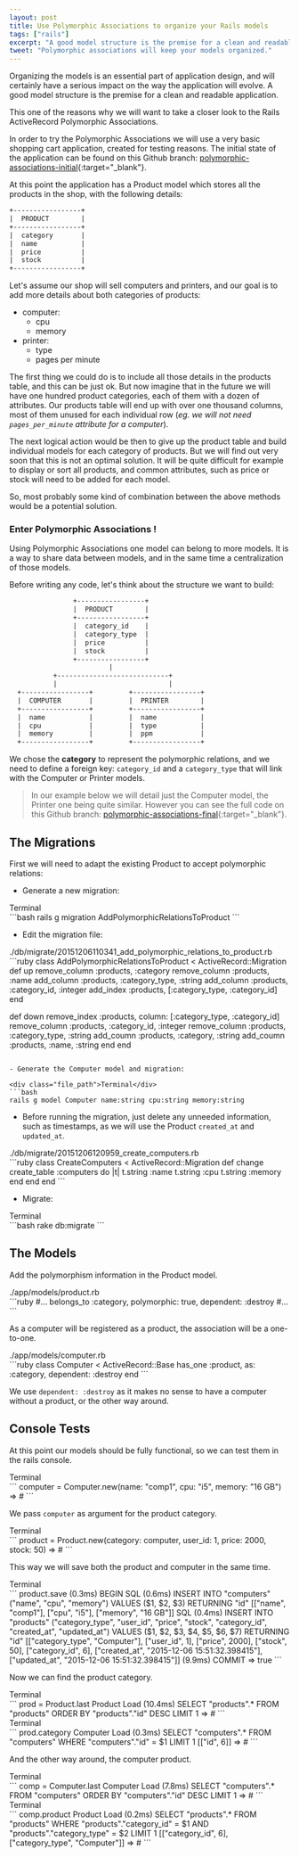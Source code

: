 ```yaml
---
layout: post
title: Use Polymorphic Associations to organize your Rails models
tags: ["rails"]
excerpt: "A good model structure is the premise for a clean and readable application, and polymorphic associations can be a great help."
tweet: "Polymorphic associations will keep your models organized."
---
```


Organizing the models is an essential part of application design, and will certainly have a serious impact on the way the application will evolve. A good model structure is the premise for a clean and readable application.

This one of the reasons why we will want to take a closer look to the Rails ActiveRecord Polymorphic Associations.

In order to try the Polymorphic Associations we will use a very basic shopping cart application, created for testing reasons. The initial state of the application can be found on this Github branch: [polymorphic-associations-initial](https://github.com/iacobson/test-shop/tree/polymorphic-associations-initial){:target="_blank"}.

At this point the application has a Product model which stores all the products in the shop, with the following details:

```html
+-----------------+
|  PRODUCT        |
+-----------------+
|  category       |
|  name           |
|  price          |
|  stock          |
+-----------------+
```
Let's assume our shop will sell computers and printers, and our goal is to add more details about both categories of products:

- computer:
  - cpu
  - memory
- printer:
  - type
  - pages per minute

The first thing we could do is to include all those details in the products table, and this can be just ok. But now imagine that in the future we will have one hundred product categories, each of them with a dozen of attributes. Our products table will end up with over one thousand columns, most of them unused for each individual row (*eg. we will not need `pages_per_minute` attribute for a computer*).

The next logical action would be then to give up the product table and build individual models for each category of products. But we will find out very soon that this is not an optimal solution. It will be quite difficult for example to display or sort all products, and common attributes, such as price or stock will need to be added for each model.

So, most probably some kind of combination between the above methods would be a potential solution.

### Enter Polymorphic Associations !
Using Polymorphic Associations one model can belong to more models. It is a way to share data between models, and in the same time a centralization of those models.

Before writing any code, let's think about the structure we want to build:

```html
                +-----------------+
                |  PRODUCT        |
                +-----------------+
                |  category_id    |
                |  category_type  |
                |  price          |
                |  stock          |
                +-----------------+
                         |
           +----------------------------+
           |                            |
  +-----------------+         +-----------------+
  |  COMPUTER       |         |  PRINTER        |
  +-----------------+         +-----------------+
  |  name           |         |  name           |
  |  cpu            |         |  type           |
  |  memory         |         |  ppm            |
  +-----------------+         +-----------------+
```

We chose the **category** to represent the polymorphic relations, and we need to define a foreign key: `category_id` and a `category_type` that will link with the Computer or Printer models.

> In our example below we will detail just the Computer model, the Printer one being quite similar. However you can see the full code on this Github branch: [polymorphic-associations-final](https://github.com/iacobson/test-shop/tree/polymorphic-associations-final){:target="_blank"}.

## The Migrations
First we will need to adapt the existing Product to accept polymorphic relations:

- Generate a new migration:

<div class="file_path">Terminal</div>
```bash
rails g migration AddPolymorphicRelationsToProduct
```

- Edit the migration file:

<div class="file_path">./db/migrate/20151206110341_add_polymorphic_relations_to_product.rb</div>
```ruby
class AddPolymorphicRelationsToProduct < ActiveRecord::Migration
  def up
    remove_column :products, :category
    remove_column :products, :name
    add_column :products, :category_type, :string
    add_column :products, :category_id, :integer
    add_index :products, [:category_type, :category_id]
  end

  def down
    remove_index :products, column: [:category_type, :category_id]
    remove_column :products, :category_id, :integer
    remove_column :products, :category_type, :string
    add_coumn :products, :category, :string
    add_coumn :products, :name, :string
  end
end
```

- Generate the Computer model and migration:

<div class="file_path">Terminal</div>
```bash
rails g model Computer name:string cpu:string memory:string
```

- Before running the migration, just delete any unneeded information, such as timestamps, as we will use the Product `created_at` and `updated_at`.

<div class="file_path">./db/migrate/20151206120959_create_computers.rb</div>
```ruby
class CreateComputers < ActiveRecord::Migration
  def change
    create_table :computers do |t|
      t.string :name
      t.string :cpu
      t.string :memory
    end
  end
end
```

- Migrate:

<div class="file_path">Terminal</div>
```bash
rake db:migrate
```

## The Models
Add the polymorphism information in the Product model.

<div class="file_path">./app/models/product.rb</div>
```ruby
#...
belongs_to :category, polymorphic: true, dependent: :destroy
#...
```

As a computer will be registered as a product, the association will be a one-to-one.

<div class="file_path">./app/models/computer.rb</div>
```ruby
class Computer < ActiveRecord::Base
  has_one :product, as: :category, dependent: :destroy
end
```

We use `dependent: :destroy` as it makes no sense to have a computer without a product, or the other way around.

## Console Tests
At this point our models should be fully functional, so we can test them in the rails console.

<div class="file_path">Terminal</div>
```
computer = Computer.new(name: "comp1", cpu: "i5", memory: "16 GB")
=> #<Computer id: nil, name: "comp1", cpu: "i5", memory: "16 GB">
```

We pass `computer` as argument for the product category.

<div class="file_path">Terminal</div>
```
product = Product.new(category: computer, user_id: 1,
        price: 2000, stock: 50)
=> #<Product id: nil, user_id: 1, price: 2000, stock: 50,
    created_at: nil, updated_at: nil,
    category_type: "Computer", category_id: nil>
```

This way we will save both the product and computer in the same time.

<div class="file_path">Terminal</div>
```
product.save
   (0.3ms)  BEGIN
  SQL (0.6ms)  INSERT INTO "computers" ("name", "cpu", "memory") VALUES ($1, $2, $3) RETURNING "id"  [["name", "comp1"], ["cpu", "i5"], ["memory", "16 GB"]]
  SQL (0.4ms)  INSERT INTO "products" ("category_type", "user_id", "price", "stock", "category_id", "created_at", "updated_at") VALUES ($1, $2, $3, $4, $5, $6, $7) RETURNING "id"  [["category_type", "Computer"], ["user_id", 1], ["price", 2000], ["stock", 50], ["category_id", 6], ["created_at", "2015-12-06 15:51:32.398415"], ["updated_at", "2015-12-06 15:51:32.398415"]]
   (9.9ms)  COMMIT
=> true
```

Now we can find the product category.

<div class="file_path">Terminal</div>
```
prod = Product.last
  Product Load (10.4ms)  SELECT  "products".* FROM "products"  ORDER BY "products"."id" DESC LIMIT 1
=> #<Product id: 8, user_id: 1, price: 2000, stock: 50, created_at: "2015-12-06 15:51:32", updated_at: "2015-12-06 15:51:32", category_type: "Computer", category_id: 6>
```

<div class="file_path">Terminal</div>
```
prod.category
  Computer Load (0.3ms)  SELECT  "computers".* FROM "computers" WHERE "computers"."id" = $1 LIMIT 1  [["id", 6]]
=> #<Computer id: 6, name: "comp1", cpu: "i5", memory: "16 GB">
```

And the other way around, the computer product.

<div class="file_path">Terminal</div>
```
comp = Computer.last
  Computer Load (7.8ms)  SELECT  "computers".* FROM "computers"  ORDER BY "computers"."id" DESC LIMIT 1
=> #<Computer id: 6, name: "comp1", cpu: "i5", memory: "16 GB">
```

<div class="file_path">Terminal</div>
```
comp.product
  Product Load (0.2ms)  SELECT  "products".* FROM "products" WHERE "products"."category_id" = $1 AND "products"."category_type" = $2 LIMIT 1  [["category_id", 6], ["category_type", "Computer"]]
=> #<Product id: 8, user_id: 1, price: 2000, stock: 50, created_at: "2015-12-06 15:51:32", updated_at: "2015-12-06 15:51:32", category_type: "Computer", category_id: 6>
```


